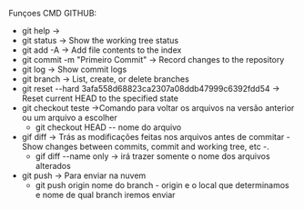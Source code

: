 Funçoes CMD GITHUB:

- git help ->
- git status -> Show the working tree status
- git add -A -> Add file contents to the index
- git commit -m "Primeiro Commit" ->  Record changes to the repository
- git log -> Show commit logs
- git branch -> List, create, or delete branches
- git reset --hard 3afa558d68823ca2307a08ddb47999c6392fdd54 -> Reset current HEAD to the specified state
- git checkout teste ->Comando para voltar os arquivos na versão anterior ou um arquivo a escolher
    * git checkout HEAD -- nome do arquivo
- gif diff -> Trás as modificações feitas nos arquivos antes de commitar - Show changes between commits, commit and working tree, etc -.
    * gif diff --name only -> irá trazer somente o nome dos arquivos alterados
- git push -> Para enviar na nuvem
    * git push origin nome do branch - origin e o local que determinamos e nome de qual branch iremos enviar

 